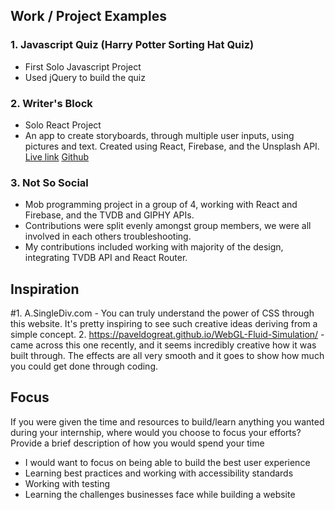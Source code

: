 ## Work / Project Examples

### 1. Javascript Quiz (Harry Potter Sorting Hat Quiz)

- First Solo Javascript Project
- Used jQuery to build the quiz

### 2. Writer's Block
- Solo React Project
-	An app to create storyboards, through multiple user inputs, using pictures and text. Created using React, Firebase, and the Unsplash API. 
[Live link](https://hiraahsan.github.io/hira-ahsan-project-five/)
[Github](https://github.com/hiraahsan/hira-ahsan-project-five)

### 3. Not So Social 
- Mob programming project in a group of 4, working with React and Firebase, and the TVDB and GIPHY APIs. 
- Contributions were split evenly amongst group members, we were all involved in each others troubleshooting.
- My contributions included working with majority of the design, integrating TVDB API and React Router. 


## Inspiration

#1. A.SingleDiv.com - You can truly understand the power of CSS through this website. It's pretty inspiring to see such creative ideas deriving from a simple concept.
2. https://paveldogreat.github.io/WebGL-Fluid-Simulation/ - came across this one recently, and it seems incredibly creative how it was built through. The effects are all very smooth and it goes to show how much you could get done through coding. 

## Focus

If you were given the time and resources to build/learn anything you wanted during your internship, where would you choose to focus your efforts? Provide a brief description of how you would spend your time

- I would want to focus on being able to build the best user experience
- Learning best practices and working with accessibility standards
- Working with testing
- Learning the challenges businesses face while building a website